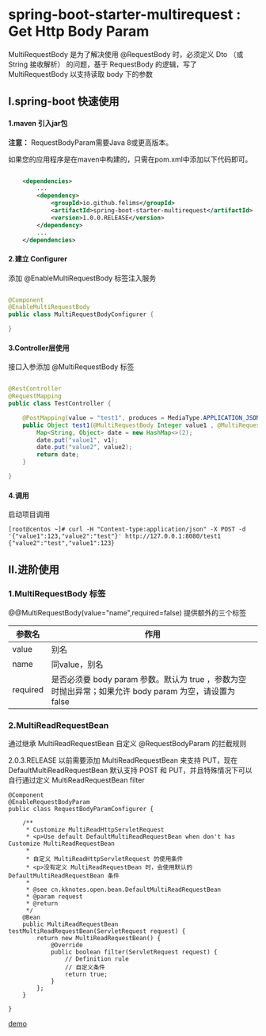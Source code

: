 # spring-boot-starter-multirequest : Get Http Body Param

MultiRequestBody 是为了解决使用 @RequestBody 时，必须定义 Dto （或 String 接收解析） 的问题，基于 RequestBody 的逻辑，写了 MultiRequestBody 以支持读取 body 下的参数

## I.spring-boot 快速使用

#### 1.maven 引入jar包

**注意：** RequestBodyParam需要Java 8或更高版本。

如果您的应用程序是在maven中构建的，只需在pom.xml中添加以下代码即可。

```xml

    <dependencies>
        ...
        <dependency>
            <groupId>io.github.felims</groupId>
            <artifactId>spring-boot-starter-multirequest</artifactId>
            <version>1.0.0.RELEASE</version>
        </dependency>
        ...
    </dependencies>


```

#### 2.建立 Configurer

添加 @EnableMultiRequestBody 标签注入服务

```java

@Component
@EnableMultiRequestBody
public class MultiRequestBodyConfigurer {

}

```

#### 3.Controller层使用

接口入参添加 @MultiRequestBody 标签
```java

@RestController
@RequestMapping
public class TestController {

    @PostMapping(value = "test1", produces = MediaType.APPLICATION_JSON_VALUE)
    public Object test1(@MultiRequestBody Integer value1 , @MultiRequestBody String value2 ) {
        Map<String, Object> date = new HashMap<>(2);
        date.put("value1", v1);
        date.put("value2", value2);
        return date;
    }

}
```

#### 4.调用
启动项目调用

```shell
[root@centos ~]# curl -H "Content-type:application/json" -X POST -d '{"value1":123,"value2":"test"}' http://127.0.0.1:8080/test1
{"value2":"test","value1":123}
```

## II.进阶使用

### 1.MultiRequestBody 标签

@@MultiRequestBody(value="name",required=false) 提供额外的三个标签

参数名|作用
---|---
value|别名
name|同value，别名
required|是否必须要 body param 参数。默认为 true ，参数为空时抛出异常；如果允许 body param 为空，请设置为 false


### 2.MultiReadRequestBean

通过继承 MultiReadRequestBean 自定义 @RequestBodyParam 的拦截规则

2.0.3.RELEASE 以前需要添加 MultiReadRequestBean 来支持 PUT，现在DefaultMultiReadRequestBean 默认支持 POST 和 PUT，并且特殊情况下可以自行通过定义 MultiReadRequestBean filter

```
@Component
@EnableRequestBodyParam
public class RequestBodyParamConfigurer {

    /**
     * Customize MultiReadHttpServletRequest
     * <p>Use default DefaultMultiReadRequestBean when don't has Customize MultiReadRequestBean
     *
     * 自定义 MultiReadHttpServletRequest 的使用条件
     * <p>没有定义 MultiReadRequestBean 时，会使用默认的 DefaultMultiReadRequestBean 条件
     *
     * @see cn.kknotes.open.bean.DefaultMultiReadRequestBean
     * @param request
     * @return
     */
    @Bean
    public MultiReadRequestBean testMultiReadRequestBean(ServletRequest request) {
        return new MultiReadRequestBean() {
            @Override
            public boolean filter(ServletRequest request) {
                // Definition rule
                // 自定义条件
                return true;
            }
        };
    }

}
```
[demo](https://github.com/LambdaExpression/RequestBodyParam/blob/master/demo/spring-boot-demo/src/main/java/com/github/lambdaexpression/demo/config/RequestBodyParamConfigurer.java)
